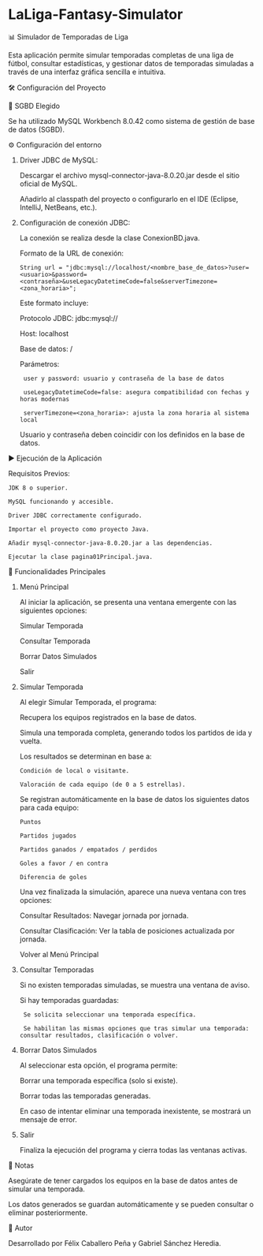 # LaLiga-Fantasy-Simulator
📊 Simulador de Temporadas de Liga

Esta aplicación permite simular temporadas completas de una liga de fútbol, consultar estadísticas, y gestionar datos de temporadas simuladas a través de una interfaz gráfica sencilla e intuitiva.

🛠️ Configuración del Proyecto

📌 SGBD Elegido

Se ha utilizado MySQL Workbench 8.0.42 como sistema de gestión de base de datos (SGBD).


⚙️ Configuración del entorno

1. Driver JDBC de MySQL:

    Descargar el archivo mysql-connector-java-8.0.20.jar desde el sitio oficial de MySQL.
  
    Añadirlo al classpath del proyecto o configurarlo en el IDE (Eclipse, IntelliJ, NetBeans, etc.).

2. Configuración de conexión JDBC:

     La conexión se realiza desde la clase ConexionBD.java.

     Formato de la URL de conexión:

       String url = "jdbc:mysql://localhost/<nombre_base_de_datos>?user=<usuario>&password=<contraseña>&useLegacyDatetimeCode=false&serverTimezone=<zona_horaria>";

     Este formato incluye:

      Protocolo JDBC: jdbc:mysql://

      Host: localhost

      Base de datos: /<BD>

      Parámetros:

        user y password: usuario y contraseña de la base de datos

        useLegacyDatetimeCode=false: asegura compatibilidad con fechas y horas modernas

        serverTimezone=<zona_horaria>: ajusta la zona horaria al sistema local

      Usuario y contraseña deben coincidir con los definidos en la base de datos.

   

▶️ Ejecución de la Aplicación

  Requisitos Previos:

    JDK 8 o superior.

    MySQL funcionando y accesible.

    Driver JDBC correctamente configurado.   

    Importar el proyecto como proyecto Java.

    Añadir mysql-connector-java-8.0.20.jar a las dependencias.

    Ejecutar la clase pagina01Principal.java.

  
  
🚀 Funcionalidades Principales
1. Menú Principal
   
    Al iniciar la aplicación, se presenta una ventana emergente con las siguientes opciones:
  
    Simular Temporada
  
    Consultar Temporada
  
    Borrar Datos Simulados
  
    Salir



2. Simular Temporada
   
   Al elegir Simular Temporada, el programa:
   
     Recupera los equipos registrados en la base de datos.
   
     Simula una temporada completa, generando todos los partidos de ida y vuelta.
   
     Los resultados se determinan en base a:
   
       Condición de local o visitante.
   
       Valoración de cada equipo (de 0 a 5 estrellas).
   
     Se registran automáticamente en la base de datos los siguientes datos para cada equipo:

       Puntos

       Partidos jugados
   
       Partidos ganados / empatados / perdidos
   
       Goles a favor / en contra
   
       Diferencia de goles
   
    Una vez finalizada la simulación, aparece una nueva ventana con tres opciones:
   
      Consultar Resultados: Navegar jornada por jornada.
   
      Consultar Clasificación: Ver la tabla de posiciones actualizada por jornada.
   
      Volver al Menú Principal

   

3. Consultar Temporadas
   
   Si no existen temporadas simuladas, se muestra una ventana de aviso.

   Si hay temporadas guardadas:
   
        Se solicita seleccionar una temporada específica.
   
        Se habilitan las mismas opciones que tras simular una temporada: consultar resultados, clasificación o volver.

   

4. Borrar Datos Simulados
   
   Al seleccionar esta opción, el programa permite:

     Borrar una temporada específica (solo si existe).

     Borrar todas las temporadas generadas.
   
    En caso de intentar eliminar una temporada inexistente, se mostrará un mensaje de error.

   

5. Salir
   
   Finaliza la ejecución del programa y cierra todas las ventanas activas.



📝 Notas

Asegúrate de tener cargados los equipos en la base de datos antes de simular una temporada.

Los datos generados se guardan automáticamente y se pueden consultar o eliminar posteriormente.



📌 Autor

Desarrollado por Félix Caballero Peña y Gabriel Sánchez Heredia.
